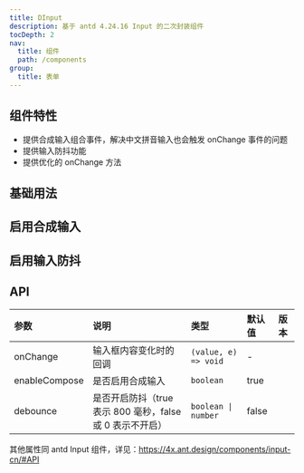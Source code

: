 ```yaml
---
title: DInput
description: 基于 antd 4.24.16 Input 的二次封装组件
tocDepth: 2
nav:
  title: 组件
  path: /components
group:
  title: 表单
---
```


## 组件特性

- 提供合成输入组合事件，解决中文拼音输入也会触发 onChange 事件的问题
- 提供输入防抖功能
- 提供优化的 onChange 方法

## 基础用法

<code src="./demos/basicDemo.tsx" title="基础用法" description="默认开启输入防抖和合成输入，onChange事件相较于antd将value值作为第一个参数、事件对象e作为第二个参数，这样可以方便监听输入值的变化"></code>

## 启用合成输入

<code src="./demos/composeDemo.tsx" title="启用合成输入" description="开启合成输入后，在拼音输入未完成前不会触发onChange事件"></code>

## 启用输入防抖

<code src="./demos/debounceDemo.tsx" title="启用输入防抖" description="开启输入防抖后，onChange事件会在指定时间后才触发，debounce值为false或0代表关闭输入防抖，值为true则代表使用默认时常，即800毫秒" ></code>

## API

| 参数          | 说明                                                      | 类型                 | 默认值 | 版本 |
| :------------ | :-------------------------------------------------------- | :------------------- | :----- | :--- |
| onChange      | 输入框内容变化时的回调                                    | `(value, e) => void` | -      |      |
| enableCompose | 是否启用合成输入                                          | `boolean`            | true   |      |
| debounce      | 是否开启防抖（true 表示 800 毫秒，false 或 0 表示不开启） | `boolean \| number`  | false  |      |

其他属性同 antd Input 组件，详见：https://4x.ant.design/components/input-cn/#API
